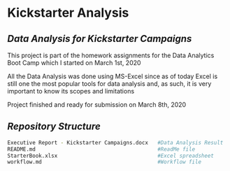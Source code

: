 # Kickstarter Analysis

## *Data Analysis for Kickstarter Campaigns*

This project is part of the homework assignments for the Data Analytics Boot Camp which I started on March 1st, 2020

All the Data Analysis was done using MS-Excel since as of today Excel is still one the most popular tools for data analysis and, as such, it is very important to know its scopes and limitations

Project finished and ready for submission on March 8th, 2020

## *Repository Structure*

````bash
Executive Report - Kickstarter Campaigns.docx   #Data Analysis Result
README.md                                       #ReadMe file
StarterBook.xlsx                                #Excel spreadsheet
workflow.md                                     #Workflow file
````